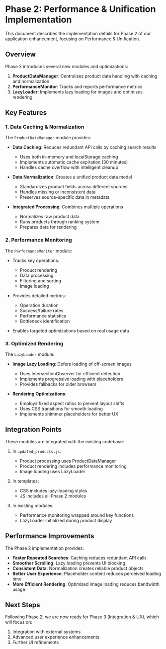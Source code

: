 # Phase 2: Performance & Unification Implementation

This document describes the implementation details for Phase 2 of our application enhancement, focusing on Performance & Unification.

## Overview

Phase 2 introduces several new modules and optimizations:

1. **ProductDataManager**: Centralizes product data handling with caching and normalization
2. **PerformanceMonitor**: Tracks and reports performance metrics
3. **LazyLoader**: Implements lazy loading for images and optimizes rendering

## Key Features

### 1. Data Caching & Normalization

The `ProductDataManager` module provides:

- **Data Caching**: Reduces redundant API calls by caching search results
  - Uses both in-memory and localStorage caching
  - Implements automatic cache expiration (30 minutes)
  - Handles cache overflow with intelligent cleanup

- **Data Normalization**: Creates a unified product data model
  - Standardizes product fields across different sources
  - Handles missing or inconsistent data
  - Preserves source-specific data in metadata

- **Integrated Processing**: Combines multiple operations
  - Normalizes raw product data
  - Runs products through ranking system
  - Prepares data for rendering

### 2. Performance Monitoring

The `PerformanceMonitor` module:

- Tracks key operations:
  - Product rendering
  - Data processing
  - Filtering and sorting
  - Image loading

- Provides detailed metrics:
  - Operation duration
  - Success/failure rates
  - Performance statistics
  - Bottleneck identification

- Enables targeted optimizations based on real usage data

### 3. Optimized Rendering

The `LazyLoader` module:

- **Image Lazy Loading**: Defers loading of off-screen images
  - Uses IntersectionObserver for efficient detection
  - Implements progressive loading with placeholders
  - Provides fallbacks for older browsers

- **Rendering Optimizations**:
  - Employs fixed aspect ratios to prevent layout shifts
  - Uses CSS transitions for smooth loading
  - Implements shimmer placeholders for better UX

## Integration Points

These modules are integrated with the existing codebase:

1. In `updated_products.js`:
   - Product processing uses ProductDataManager
   - Product rendering includes performance monitoring
   - Image loading uses LazyLoader

2. In templates:
   - CSS includes lazy-loading styles
   - JS includes all Phase 2 modules

3. In existing modules:
   - Performance monitoring wrapped around key functions
   - LazyLoader initialized during product display

## Performance Improvements

The Phase 2 implementation provides:

- **Faster Repeated Searches**: Caching reduces redundant API calls
- **Smoother Scrolling**: Lazy loading prevents UI blocking
- **Consistent Data**: Normalization creates reliable product objects
- **Better User Experience**: Placeholder content reduces perceived loading time
- **More Efficient Rendering**: Optimized image loading reduces bandwidth usage

## Next Steps

Following Phase 2, we are now ready for Phase 3 (Integration & UX), which will focus on:

1. Integration with external systems
2. Advanced user experience enhancements
3. Further UI refinements